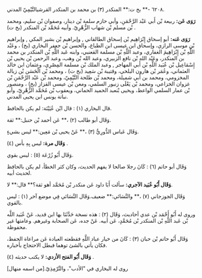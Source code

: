 ٦٢٠٨ -** بخ ت:** المنكدر (٣) بن محمد بن المنكدر القرشيالتَّيْمِيّ المدني.

**رَوَى عَن:** ربيعة بْن أَبي عَبْد الرَّحْمَنِ، وأبي حازم سلمة بْن دينار، وصفوان بْن سليم، ومحمد بْن مسلم بْن شهاب الزُّهْرِيّ. وأبيه مُحَمَّد بْن المنكدر (بخ ت) .

**رَوَى عَنه:** أبو إسحاق إِبْرَاهِيم بْن إسحاق الطالقاني , وإبراهيم بْن بشير المكي , وإبراهيم بْن موسى الرازي، وإسحاق ابن عيسى ابن الطباع، والحسن بْن جعفر البخاري (بخ) ، وعَبْد اللَّهِ بْن إِبْرَاهِيمَ الغفاري، وعبد اللَّهِ بْن مسلمة القعنبي، وابنه عَبد اللَّهِ بْن المنكدر بن محمد بن المنكدر، وعَبْد الله بْن نافع الزبيري، وعبد الله بْن وهب، وعبد الرحمن بْن يحيى بْن إِسْمَاعِيل بْن عُبَيد اللَّهِ بْن أَبي المهاجر , وعبد الملك بْن مسلمة المِصْرِي، وعثمان ابن خالد العثماني، وعُمَر بْن هارون البلخي، وقتيبة بْن سَعِيد (بخ ت) ، ومحمد بْن الْحَسَن بْن زبالة المخزومي، ومحمد بن أَبي شميلة، ومحمد بْن طلحة التَّيْمِيّ، ومحمد بْن عَبْد الرَّحْمَنِ بْن غزوان الخزاعي، ومحمد بْن يَعْلَى زنبور السلمي، ومعن بْن عيسى القزاز (بخ) ، ومنصور بْن عمار السلمي الواعظ، ويحيى بْنعبد الحميد الحماني، ويعقوب بْن مُحَمَّد الزُّهْرِيّ، وأبو نباتة يونس ابن يحيى المدني.

قال البخاري (١) : قال ابْن عُيَيْنَة: لم يكن بالحافظ.

وَقَال أبو طالب (٢) ،** عَن أحمد بْن حنبل:** ثقة.

وَقَال عَباس الدُّورِيُّ (٣) ،** عَنْ يحيى بْن مَعِين:** ليس بشيءٍ.

**وَقَال مرة:** ليس بِهِ بأس (٤) .

وَقَال أَبُو زُرْعَة (٥) : ليس بقوي.

وَقَال أبو حاتم (٦) : كَانَ رجلا صالحا لا يفهم الحديث، وكان كثر الخطأ، لم يكن بالحافظ لحديث أبيه.

**وَقَال أَبُو عُبَيد الآجري:** سألت أَبَا داود عَن منكدر بْن مُحَمَّد أهو ثقة؟** قال:** لا.

وَقَال الجوزجاني (٧) ،** والنَّسَائي:** ضعيف.وَقَال النَّسَائي فِي موضع آخر (١) : ليس بالقوي.

وروى له أَبُو أَحْمَد بْن عدي أحاديث، وَقَال (٢) : هذه نسخة حَدَّثَنَا بها ابن قديد، عَنْ عُبَيد اللَّه بْن عَبد اللَّهِ بْن المنكدر بْن مُحَمَّدٍ، عَن أبيه. عَنْ جده، عَن الصحابة وغيرهم. وعامتها غير محفوظة.

وَقَال أَبُو حاتم بْن حبان (٣) : كَانَ من خيار عباد اللَّهِ فقطعته العبادة عَن مراعاة الحفظ، فكان يأتي بالشئ توهما فبطل الاحتجاج بأخباره.

**وَقَال أَبُو الفتح الأزدي:** لا يكتب حديثه (٤) .

روى له البخاري في "الأدب"، والتِّرْمِذِيّ.[من اسمه منهال]